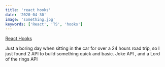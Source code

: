 ```yaml
---
title: 'react hooks'
date: '2020-04-30'
image: 'something.jpg'
keywords: ['React', 'TS', 'hooks']
---
```


<a href="https://marcell-react-concepts.netlify.app/" target="_blank">
  React Hooks
</a>

Just a boring day when sitting in the car for over a 24 hours road trip, so I just found 2 API to build something quick and basic.
Joke API , and a Lord of the rings API
